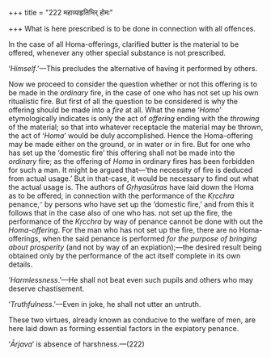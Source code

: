 +++
title = "222 महाव्याहृतिभिर् होमः"

+++
What is here prescribed is to be done in connection with all offences.

In the case of all Homa-offerings, clarified butter is the material to
be offered, whenever any other special substance is not prescribed.

‘*Himself*.’—This precludes the alternative of having it performed by
others.

Now we proceed to consider the question whether or not this offering is
to be made in the *ordinary* fire, in the case of one who has not set up
his own ritualistic fire. But first of all the question to be considered
is why the offering should be made into a *fire* at all. What the name
‘*Homo*’ etymologically indicates is only the act of *offering* ending
with the *throwing* of the material; so that into whatever receptacle
the material may be thrown, the act of ‘*Homa*’ would be duly
accomplished. Hence the Homa-offering may be made either on the ground,
or in water or in fire. But for one who has set up the ‘domestic fire’
this offering shall not be made into the *ordinary* fire; as the
offering of *Homa* in ordinary fires has been forbidden for such a man.
It might be argued that—‘the necessity of fire is deduced from actual
usage.’ But in that-case, it would be necessary to find out what the
actual usage is. The authors of *Gṛhyasūtras* have laid down the Homa as
to be offered, in connection with the performance of the *Kṛcchra*
penance,⁻ by persons who have set up the ‘domestic fire,’ and from this
it follows that in the case also of one who has. not set up the fire,
the performance of the *Kṛcchra* by way of penance cannot be done with
out the *Homa-offering*. For the man who has not set up the fire, there
are no Homa-offerings, when the said penance is performed *for* *the
purpose of bringing about prosperity* (and not by way of an
expiation);—the desired result being obtained only by the performance of
the act itself complete in its own details.

‘*Harmlessness*.’—He shall not beat even such pupils and others who may
deserve chastisement.

‘*Truthfulness*.’—Even in joke, he shall not utter an untruth.

These two virtues, already known as conducive to the welfare of men, are
here laid down as forming essential factors in the expiatory penance.

‘*Ārjava*’ is absence of harshness.—(222)


